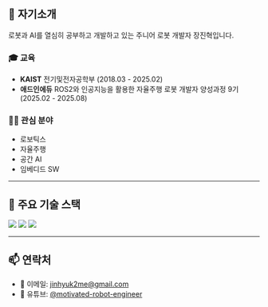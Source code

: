 <!-- About -->
## 👋 자기소개

로봇과 AI를 열심히 공부하고 개발하고 있는 주니어 로봇 개발자 장진혁입니다.

### 🎓 **교육**
- **KAIST** 전기및전자공학부 (2018.03 - 2025.02)
- **애드인에듀** ROS2와 인공지능을 활용한 자율주행 로봇 개발자 양성과정 9기 (2025.02 - 2025.08)
    
### 👨‍💻 **관심 분야**
- 로보틱스
- 자율주행
- 공간 AI
- 임베디드 SW

---

## 🚀 주요 기술 스택
<p align="left">
  <img src="https://img.shields.io/badge/ROS2-22314E?style=for-the-badge&logo=ros&logoColor=white"/>
  <img src="https://img.shields.io/badge/Python-3776AB?style=for-the-badge&logo=python&logoColor=white"/>
  <img src="https://img.shields.io/badge/C++-00599C?style=for-the-badge&logo=cplusplus&logoColor=white"/>
</p>

---

## 📫 연락처
- 📧 이메일: [jinhyuk2me@gmail.com](mailto:jinhyuk2me@gmail.com)  
- 🎥 유튜브: [@motivated-robot-engineer](https://www.youtube.com/@motivated-robot-engineer)  
